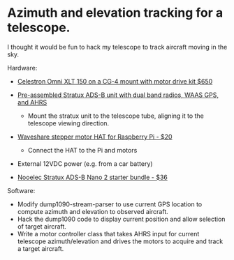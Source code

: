# Azimuth and elevation tracking for a telescope.

I thought it would be fun to hack my telescope to track aircraft moving in the sky.

Hardware:
* [Celestron Omni XLT 150 on a CG-4 mount with motor drive kit $650](https://www.celestron.com/products/omni-xlt-150-telescope)
* [Pre-assembled Stratux ADS-B unit with dual band radios, WAAS GPS, and AHRS](https://www.amazon.com/gp/product/B071HMQY19/ref=ox_sc_act_title_1?smid=A3TXMSIFSSB0X&th=1)
    * Mount the stratux unit to the telescope tube, aligning it to the telescope viewing direction.
* [Waveshare stepper motor HAT for Raspberry Pi - $20](https://www.waveshare.com/wiki/Stepper_Motor_HAT)
    * Connect the HAT to the Pi and motors
* External 12VDC power (e.g. from a car battery)

* [Nooelec Stratux ADS-B Nano 2 starter bundle - $36](https://www.nooelec.com/store/sdr/stratux-bundle-nano-2-starter-edition.html)


Software:
* Modify dump1090-stream-parser to use current GPS location to compute azimuth and elevation to observed aircraft.
* Hack the dump1090 code to display current position and allow selection of target aircraft.
* Write a motor controller class that takes AHRS input for current telescope azimuth/elevation and drives the motors to acquire and track a target aircraft.
